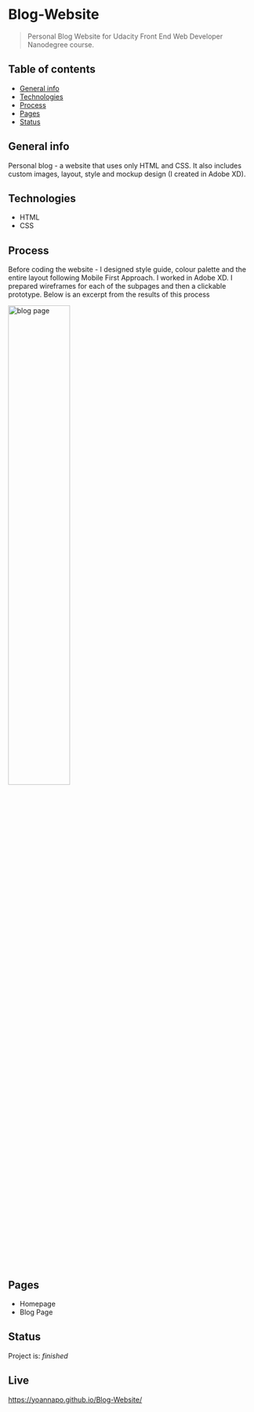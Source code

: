 

# Blog-Website
> Personal Blog Website for Udacity Front End Web Developer Nanodegree course. 

## Table of contents
* [General info](#general-info)
* [Technologies](#technologies)
* [Process](#process)
* [Pages](#pages)
* [Status](#status)

## General info
Personal blog - a website that uses only HTML and CSS. It also includes custom images, layout, style and mockup design (I created in Adobe XD).

## Technologies
* HTML
* CSS

## Process 
Before coding the website - I designed style guide, colour palette and the entire layout following Mobile First Approach. I worked in Adobe XD. I prepared wireframes for each of the subpages and then a clickable prototype. Below is an excerpt from the results of this process

<img align="center" src="([assets/blog_page_wireframe.gif](https://github.com/YoannaPo/Blog-Website/blob/upstream1/assets/blog_page_wireframe.gif))" width= "50%" alt="blog page"/>

## Pages
* Homepage
* Blog Page

## Status
Project is:  _finished_

## Live
https://yoannapo.github.io/Blog-Website/
